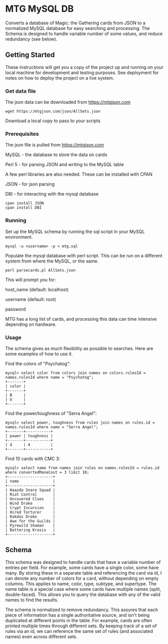 # MTG MySQL DB

Converts a database of Magic: the Gathering cards from JSON to a normalized MySQL database for easy searching and processing. The Schema is designed to handle variable number of some values, and reduce redundancy (see below).

## Getting Started

These instructions will get you a copy of the project up and running on your local machine for development and testing purposes. See deployment for notes on how to deploy the project on a live system.

### Get data file

The json data can be downloaded from https://mtgjson.com

```
wget https://mtgjson.com/json/AllSets.json
```

Download a local copy to pass to your scripts

### Prerequisites

The json file is pulled from https://mtgjson.com

MySQL - the database to store the data on cards

Perl 5 - for parsing JSON and writing to the MySQL table

A few perl libraries are also needed. These can be installed with CPAN

JSON - for json parsing

DBI - for interacting with the mysql database

```
cpan install JSON
cpan install DBI
```

### Running

Set up the MySQL schema by running the sql script in your MySQL environment.

```
mysql -u <username> -p < mtg.sql
```

Populate the mysql database with perl script. This can be run on a different system from where the MySQL, or the same.

```
perl parsecards.pl AllSets.json
```

This will prompt you for:

host_name (default: localhost)

username (default: root)

password

MTG has a long list of cards, and processing this data can time intensive depending on hardware.

### Usage

The schema gives as much flexibility as possible to searches. Here are some examples of how to use it.

Find the colors of "Psychatog":

```
mysql> select color from colors join names on colors.rulesId = names.rulesId where name = "Psychatog";
+-------+
| color |
+-------+
| B     |
| U     |
+-------+
```

Find the power/toughness of "Serra Angel":

```
mysql> select power, toughness from rules join names on rules.id = names.rulesId where name = "Serra Angel";
+-------+-----------+
| power | toughness |
+-------+-----------+
| 4     | 4         |
+-------+-----------+
```

Find 10 cards with CMC 3:

```
mysql> select name from names join rules on names.rulesId = rules.id where convertedManaCost = 3 limit 10;
+--------------------+
| name               |
+--------------------+
| Haazda Snare Squad |
| Riot Control       |
| Uncovered Clues    |
| Wind Drake         |
| Crypt Incursion    |
| Hired Torturer     |
| Rakdos Drake       |
| Awe for the Guilds |
| Pyrewild Shaman    |
| Battering Krasis   |
+--------------------+
```

## Schema

This schema was designed to handle cards that have a variable number of entries per field. For example, some cards have a single color, some have many. By storing these in a separate table and referencing the card via id, I can denote any number of colors for a card, without depending on empty columns. This applies to name, color, type, subtype, and supertype. The name table is a special case where some cards have multiple names (split, double-faced). This allows you to query the database with any of the valid names to find the results.

The schema is normalized to remove redundancy. This assures that each piece of information has a single authoritative source, and isn't being duplicated at different points in the table. For example, cards are often printed multiple times through different sets. By keeping track of a set of rules via an id, we can reference the same set of rules (and associated names) even across different sets.
